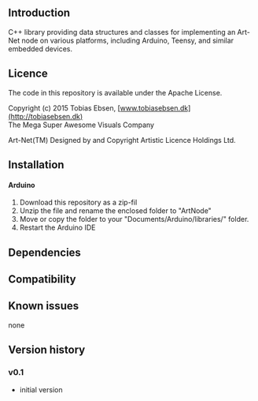 Introduction
------------
C++ library providing data structures and classes for implementing an Art-Net node on various platforms, including Arduino, Teensy, and similar embedded devices.

Licence
-------
The code in this repository is available under the Apache License.

Copyright (c) 2015 Tobias Ebsen, [www.tobiasebsen.dk](http://tobiasebsen.dk)  
The Mega Super Awesome Visuals Company

Art-Net(TM) Designed by and Copyright Artistic Licence Holdings Ltd.


Installation
------------
#### Arduino
1. Download this repository as a zip-fil
2. Unzip the file and rename the enclosed folder to "ArtNode"
3. Move or copy the folder to your "Documents/Arduino/libraries/" folder.
4. Restart the Arduino IDE

Dependencies
------------


Compatibility
------------


Known issues
------------
none

Version history
------------

### v0.1
- initial version
